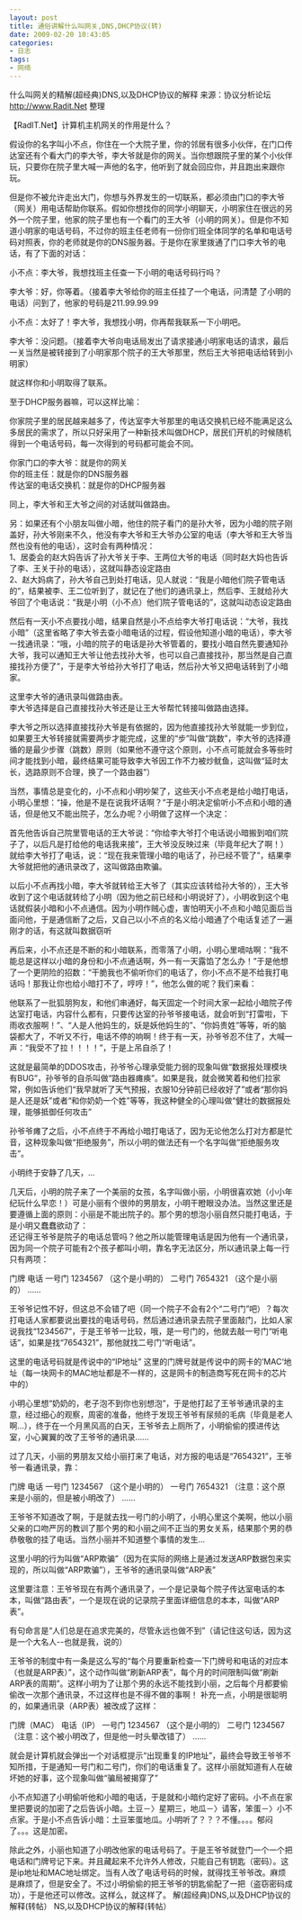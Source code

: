 ```yaml
---
layout: post
title: 通俗讲解什么叫网关,DNS,DHCP协议(转) 
date: 2009-02-20 10:43:05
categories:
- 日志
tags:
- 网络
---
```

什么叫网关的精解(超经典)DNS,以及DHCP协议的解释 来源：协议分析论坛 http://www.Radit.Net 整理

【RadIT.Net】计算机主机网关的作用是什么？

假设你的名字叫小不点，你住在一个大院子里，你的邻居有很多小伙伴，在门口传达室还有个看大门的李大爷，李大爷就是你的网关。当你想跟院子里的某个小伙伴玩，只要你在院子里大喊一声他的名字，他听到了就会回应你，并且跑出来跟你玩。

但是你不被允许走出大门，你想与外界发生的一切联系，都必须由门口的李大爷（网关）用电话帮助你联系。假如你想找你的同学小明聊天，小明家住在很远的另外一个院子里，他家的院子里也有一个看门的王大爷（小明的网关）。但是你不知道小明家的电话号码，不过你的班主任老师有一份你们班全体同学的名单和电话号码对照表，你的老师就是你的DNS服务器。于是你在家里拨通了门口李大爷的电话，有了下面的对话：

小不点：李大爷，我想找班主任查一下小明的电话号码行吗？

李大爷：好，你等着。（接着李大爷给你的班主任挂了一个电话，问清楚
了小明的电话）问到了，他家的号码是211.99.99.99

小不点：太好了！李大爷，我想找小明，你再帮我联系一下小明吧。

李大爷：没问题。（接着李大爷向电话局发出了请求接通小明家电话的请求，最后一关当然是被转接到了小明家那个院子的王大爷那里，然后王大爷把电话给转到小明家）

就这样你和小明取得了联系。

至于DHCP服务器嘛，可以这样比喻：

你家院子里的居民越来越多了，传达室李大爷那里的电话交换机已经不能满足这么多居民的需求了，所以只好采用了一种新技术叫做DHCP，居民们开机的时候随机得到一个电话号码，每一次得到的号码都可能会不同。

你家门口的李大爷：就是你的网关    
你的班主任：就是你的DNS服务器    
传达室的电话交换机：就是你的DHCP服务器

同上，李大爷和王大爷之间的对话就叫做路由。

另：如果还有个小朋友叫做小暗，他住的院子看门的是孙大爷，因为小暗的院子刚盖好，孙大爷刚来不久，他没有李大爷和王大爷办公室的电话（李大爷和王大爷当然也没有他的电话），这时会有两种情况：    
1、居委会的赵大妈告诉了孙大爷关于李、王两位大爷的电话（同时赵大妈也告诉了李、王关于孙的电话），这就叫静态设定路由    
2、赵大妈病了，孙大爷自己到处打电话，见人就说：“我是小暗他们院子管电话的”，结果被李、王二位听到了，就记在了他们的通讯录上，然后李、王就给孙大爷回了个电话说：“我是小明（小不点）他们院子管电话的”，这就叫动态设定路由

然后有一天小不点要找小暗，结果自然是小不点给李大爷打电话说：“大爷，我找小暗”（这里省略了李大爷去查小暗电话的过程，假设他知道小暗的电话），李大爷一找通讯录：“哦，小暗的院子的电话是孙大爷管着的，要找小暗自然先要通知孙大爷，我可以通知王大爷让他去找孙大爷，也可以自己直接找孙，那当然是自己直接找孙方便了”，于是李大爷给孙大爷打了电话，然后孙大爷又把电话转到了小暗家。

这里李大爷的通讯录叫做路由表。    
李大爷选择是自己直接找孙大爷还是让王大爷帮忙转接叫做路由选择。

李大爷之所以选择直接找孙大爷是有依据的，因为他直接找孙大爷就能一步到位，如果要王大爷转接就需要两步才能完成，这里的“步”叫做“跳数”，李大爷的选择遵循的是最少步骤（跳数）原则（如果他不遵守这个原则，小不点可能就会多等些时间才能找到小暗，最终结果可能导致李大爷因工作不力被炒鱿鱼，这叫做“延时太长，选路原则不合理，换了一个路由器”）

当然，事情总是变化的，小不点和小明吵架了，这些天小不点老是给小暗打电话，小明心里想：“操，他是不是在说我坏话啊？”于是小明决定偷听小不点和小暗的通话，但是他又不能出院子，怎么办呢？小明做了这样一个决定：

首先他告诉自己院里管电话的王大爷说：“你给李大爷打个电话说小暗搬到咱们院子了，以后凡是打给他的电话我来接”，王大爷没反映过来（毕竟年纪大了啊！）就给李大爷打了电话，说：“现在我来管理小暗的电话了，孙已经不管了”，结果李大爷就把他的通讯录改了，这叫做路由欺骗。

以后小不点再找小暗，李大爷就转给王大爷了（其实应该转给孙大爷的），王大爷收到了这个电话就转给了小明（因为他之前已经和小明说好了），小明收到这个电话就假装小暗和小不点通信。因为小明作贼心虚，害怕明天小不点和小暗见面后当面问他，于是通信断了之后，又自己以小不点的名义给小暗通了个电话复述了一遍刚才的话，有这就叫数据窃听

再后来，小不点还是不断的和小暗联系，而零落了小明，小明心里嘀咕啊：“我不能总是这样以小暗的身份和小不点通话啊，外一有一天露馅了怎么办！”于是他想了一个更阴险的招数：“干脆我也不偷听你们的电话了，你小不点不是不给我打电话吗！那我让你也给小暗打不了，哼哼！”，他怎么做的呢？我们来看：

他联系了一批狐朋狗友，和他们串通好，每天固定一个时间大家一起给小暗院子传达室打电话，内容什么都有，只要传达室的孙爷爷接电话，就会听到“打雷啦，下雨收衣服啊！”、“人是人他妈生的，妖是妖他妈生的”、“你妈贵姓”等等，听的脑袋都大了，不听又不行，电话不停的响啊！终于有一天，孙爷爷忍不住了，大喊一声：“我受不了拉！！！！”，于是上吊自杀了！

这就是最简单的DDOS攻击，孙爷爷心理承受能力弱的现象叫做“数据报处理模块有BUG”，孙爷爷的自杀叫做“路由器瘫痪”。如果是我，就会微笑着和他们拉家常，例如告诉他们“我早就听了天气预报，衣服10分钟前已经收好了”或者“那你妈是人还是妖”或者“和你奶奶一个姓”等等，我这种健全的心理叫做“健壮的数据报处理，能够抵御任何攻击”

孙爷爷瘫了之后，小不点终于不再给小暗打电话了，因为无论他怎么打对方都是忙音，这种现象叫做“拒绝服务”，所以小明的做法还有一个名字叫做“拒绝服务攻击”。

小明终于安静了几天，...

几天后，小明的院子来了一个美丽的女孩，名字叫做小丽，小明很喜欢她（小小年纪玩什么早恋！）可是小丽有个很帅的男朋友，小明干瞪眼没办法。当然这里还是要遵循上面的原则：小丽是不能出院子的。那个男的想泡小丽自然只能打电话，于是小明又蠢蠢欲动了：    
还记得王爷爷是院子的电话总管吗？他之所以能管理电话是因为他有一个通讯录，因为同一个院子可能有2个孩子都叫小明，靠名字无法区分，所以通讯录上每一行只有两项：

门牌   电话
一号门   1234567 （这个是小明的）
二号门   7654321 （这个是小丽的）
......

王爷爷记性不好，但这总不会错了吧（同一个院子不会有2个“二号门”吧）？每次打电话人家都要说出要找的电话号码，然后通过通讯录去院子里面敲门，比如人家说我找“1234567”，于是王爷爷一比较，哦，是一号门的，他就去敲一号门“听电话”，如果是找“7654321”，那他就找二号门“听电话”。

这里的电话号码就是传说中的“IP地址”
这里的门牌号就是传说中的网卡的’MAC‘地址（每一块网卡的MAC地址都是不一样的，这是网卡的制造商写死在网卡的芯片中的）

小明心里想“奶奶的，老子泡不到你也别想泡”，于是他打起了王爷爷通讯录的主意，经过细心的观察，周密的准备，他终于发现王爷爷有尿频的毛病（毕竟是老人啊...），终于在一个月黑风高的白天，王爷爷去上厕所了，小明偷偷的摸进传达室，小心翼翼的改了王爷爷的通讯录......

过了几天，小丽的男朋友又给小丽打来了电话，对方报的电话是“7654321”，王爷爷一看通讯录，靠：

门牌   电话
一号门   1234567 （这个是小明的）
一号门   7654321 （注意：这个原来是小丽的，但是被小明改了）
......

王爷爷不知道改了啊，于是就去找一号门的小明了，小明心里这个美啊，他以小丽父亲的口吻严厉的教训了那个男的和小丽之间不正当的男女关系，结果那个男的恭恭敬敬的挂了电话。当然小丽并不知道整个事情的发生...

这里小明的行为叫做“ARP欺骗”（因为在实际的网络上是通过发送ARP数据包来实现的，所以叫做“ARP欺骗”），王爷爷的通讯录叫做“ARP表”

这里要注意：王爷爷现在有两个通讯录了，一个是记录每个院子传达室电话的本本，叫做“路由表”，一个是现在说的记录院子里面详细信息的本本，叫做“ARP表”。

有句命言是“人们总是在追求完美的，尽管永远也做不到”（请记住这句话，因为这是一个大名人--也就是我，说的）

王爷爷的制度中有一条是这么写的“每个月要重新检查一下门牌号和电话的对应本（也就是ARP表）”，这个动作叫做“刷新ARP表”，每个月的时间限制叫做“刷新ARP表的周期”。这样小明为了让那个男的永远不能找到小丽，之后每个月都要偷偷改一次那个通讯录，不过这样也是不得不做的事啊！
补充一点，小明是很聪明的，如果通讯录（ARP表）被改成了这样：

门牌（MAC）   电话（IP）
一号门     1234567 （这个是小明的）
二号门     1234567 （注意：这个被小明改了，但是他一时头晕改错了）
......

就会是计算机就会弹出一个对话框提示“出现重复的IP地址”，最终会导致王爷爷不知所措，于是通知一号门和二号门，你们的电话重复了。这样小丽就知道有人在破坏她的好事，这个现象叫做“骗局被揭穿了”

小不点知道了小明偷听他和小暗的电话，于是就和小暗约定好了密码。小不点在家里把要说的加密了之后告诉小暗。土豆－〉星期三，地瓜－〉请客，笨蛋－〉小不点家。于是小不点告诉小暗：土豆笨蛋地瓜。小明听了？？？不懂。。。。郁闷了。。。这是加密。

除此之外，小丽也知道了小明改他家的电话号码了。于是王爷爷就登门一个一个把电话和门牌号记下来。并且藏起来不允许外人修改，只能自己有钥匙（密码）。这是ip地址和MAC地址绑定。当有人改了电话号码的时候，就得找王爷爷改。麻烦是麻烦了，但是安全了。不过小明偷偷的把王爷爷的钥匙偷配了一把（盗窃密码成功），于是他还可以修改。这样么，就这样了。 解(超经典)DNS,以及DHCP协议的解释(转帖） NS,以及DHCP协议的解释(转帖）